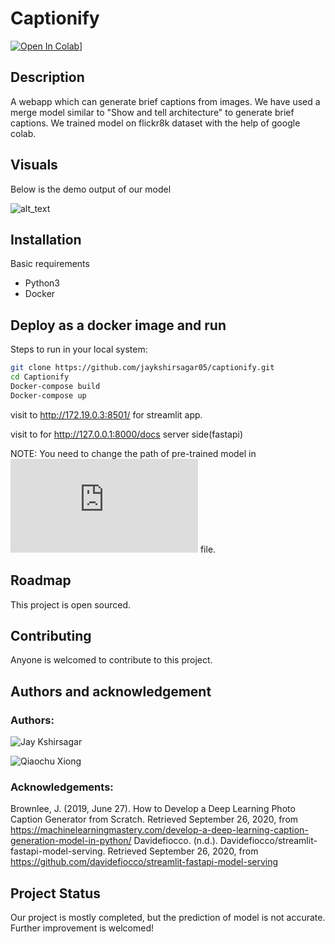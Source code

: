 # Captionify
[![Open In Colab](https://colab.research.google.com/assets/colab-badge.svg)](https://colab.research.google.com/drive/1iqwn5OKrrBD1vxx7EoGJRvEquBfxwQpX?usp=sharing)]

## Description
A webapp which can generate brief captions from images.
We have used a merge model similar to "Show and tell architecture" to generate brief captions.
We trained model on flickr8k dataset with the help of google colab.

## Visuals
Below is the demo output of our model

![alt_text](https://github.com/jaykshirsagar05/captionify/blob/master/caption1.png)

## Installation
Basic requirements
* Python3
* Docker

## Deploy as a docker image and run
Steps to run in your local system:
```bash
git clone https://github.com/jaykshirsagar05/captionify.git
cd Captionify
Docker-compose build
Docker-compose up
```
visit to http://172.19.0.3:8501/ for streamlit app.

visit to for http://127.0.0.1:8000/docs server side(fastapi)

NOTE: You need to change the path of pre-trained model in ![caption.py](https://github.com/jaykshirsagar05/captionify/blob/master/fastapi/caption.py) file.

## Roadmap
This project is open sourced.

## Contributing
Anyone is welcomed to contribute to this project. 

## Authors and acknowledgement
### Authors:
![Jay Kshirsagar](https://github.com/jaykshirsagar05)

![Qiaochu Xiong](https://github.com/6390wer)
### Acknowledgements:
Brownlee, J. (2019, June 27). How to Develop a Deep Learning Photo Caption Generator from Scratch. Retrieved September 26, 2020, from https://machinelearningmastery.com/develop-a-deep-learning-caption-generation-model-in-python/
Davidefiocco. (n.d.). Davidefiocco/streamlit-fastapi-model-serving. Retrieved September 26, 2020, from https://github.com/davidefiocco/streamlit-fastapi-model-serving


## Project Status
Our project is mostly completed, but the prediction of model is not accurate. Further improvement is welcomed!
